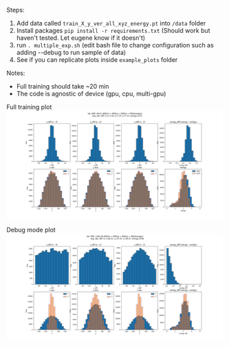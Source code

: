 Steps:
1. Add data called `train_X_y_ver_all_xyz_energy.pt` into `/data` folder
2. Install packages `pip install -r requirements.txt` (Should work but haven't tested. Let eugene know if it doesn't)
3. run `. multiple_exp.sh` (edit bash file to change configuration such as adding --debug to run sample of data)
4. See if you can replicate plots inside `example_plots` folder

Notes:
- Full training should take ~20 min
- The code is agnostic of device (gpu, cpu, multi-gpu)

Full training plot
![Example Image](example_plots/pointNET_hist.png)

Debug mode plot
![Example Image](example_plots/debug_pointNET_hist.png)
